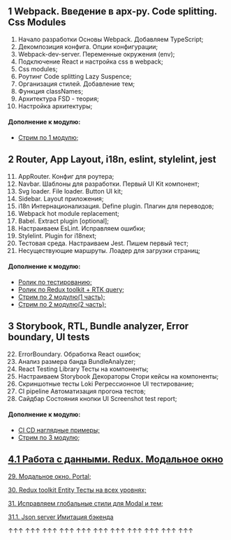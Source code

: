 1 Webpack. Введение в арх-ру. Code splitting. Css Modules
-
1. Начало разработки Основы Webpack. Добавляем TypeScript;
2. Декомпозиция конфига. Опции конфигурации; 
3. Webpack-dev-server. Переменные окружения (env); 
4. Подключение React и настройка css в webpack; 
5. Сss modules; 
6. Роутинг Code splitting Lazy Suspence; 
7. Организация стилей. Добавление тем; 
8. Функция classNames; 
9. Архитектура FSD - теория;
10. Настройка архитектуры;

<h4>Дополнение к модулю:</h4>

- [Стрим по 1 модулю;](https://youtu.be/F2G13L8WRw4)

2 Router, App Layout, i18n, eslint, stylelint, jest
-
11. AppRouter. Конфиг для роутера;
12. Navbar. Шаблоны для разработки. Первый UI Kit компонент;
13. Svg loader. File loader. Button UI kit;
14. Sidebar. Layout приложения;
15. i18n Интернационализация. Define plugin. Плагин для переводов;
16. Webpack hot module replacement;
17. Babel. Extract plugin [optional];
18. Настраиваем EsLint. Исправляем ошибки;
19. Stylelint. Plugin for i18next;
20. Тестовая среда. Настраиваем Jest. Пишем первый тест;
21. Несуществующие маршруты. Лоадер для загрузки страниц;

<h4>Дополнение к модулю:</h4>

- [Ролик по тестированию;](https://youtu.be/y2emL1fMRyY)
- [Ролик по Redux toolkit + RTK query;](https://youtu.be/Od5H_CiU2vM)
- [Стрим по 2 модулю(1 часть);](https://youtu.be/Oj84M2wrcsY)
- [Стрим по 2 модулю(2 часть);](https://youtu.be/1mimnM2QWT8)

3 Storybook, RTL, Bundle analyzer, Error boundary, UI tests
-

22. ErrorBoundary. Обработка React ошибок;
23. Анализ размера банда BundleAnalyzer;
24. React Testing Library Тесты на компоненты;
25. Настраиваем Storybook Декораторы Стори кейсы на компоненты;
26. Скриншотные тесты Loki Регрессионное UI тестирование;
27. CI pipeline Автоматизация прогона тестов;
28. Сайдбар Состояния кнопки UI Screenshot test report;

<h4>Дополнение к модулю:</h4>

- [CI CD наглядные примеры;](https://youtu.be/ANj7qUgzNq4)
- [Стрим по 3 модулю;](https://youtu.be/h_b1RITvbJM)

[4.1 Работа с данными. Redux. Модальное окно](https://www.youtube.com/playlist?list=PL9WXomA2l3swYgfDeoQOoDDULaMQe3AjS)
-

[29. Модальное окно. Portal;](https://www.youtube.com/watch?v=qVX3cQ-tzcM&t=2118s)

[30. Redux toolkit Entity Тесты на всех уровнях;](https://www.youtube.com/watch?v=N3q8PbXAmRs)

[31. Исправляем глобальные стили для Modal и тем;](https://www.youtube.com/watch?v=9PhJEdS-_dQ&t=189s)

[31.1. Json server Имитация бэкенда](https://www.youtube.com/watch?v=GLW6OjZ2PHQ)

↑↑↑ ↑↑↑ ↑↑↑ ↑↑↑ ↑↑↑ ↑↑↑ ↑↑↑ ↑↑↑ ↑↑↑ ↑↑↑ ↑↑↑